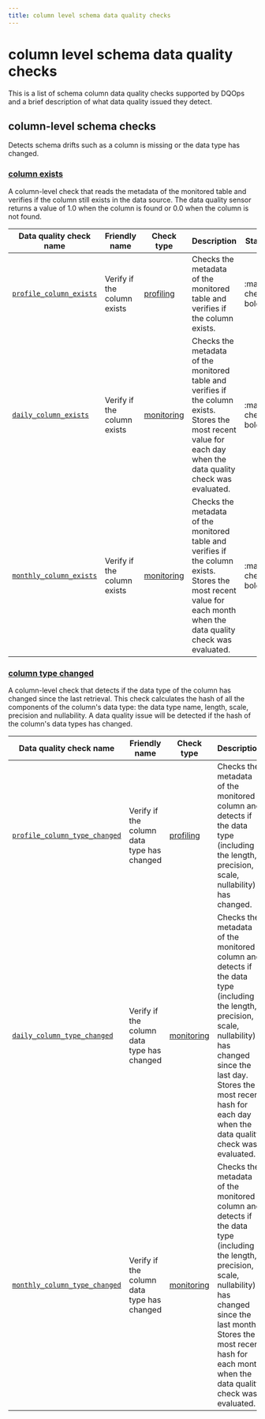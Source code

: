 ```yaml
---
title: column level schema data quality checks
---
```

# column level schema data quality checks

This is a list of schema column data quality checks supported by DQOps and a brief description of what data quality issued they detect.




## column-level schema checks
Detects schema drifts such as a column is missing or the data type has changed.

### [column exists](./column-exists.md)
A column-level check that reads the metadata of the monitored table and verifies if the column still exists in the data source.
 The data quality sensor returns a value of 1.0 when the column is found or 0.0 when the column is not found.


| Data quality check name | Friendly name | Check type | Description | Standard |
|-------------------------|---------------|------------|-------------|----------|
|[<span class="no-wrap-code">`profile_column_exists`</span>](./column-exists.md#profile-column-exists)|Verify if the column exists|[profiling](../../../dqo-concepts/definition-of-data-quality-checks/data-profiling-checks.md)|Checks the metadata of the monitored table and verifies if the column exists.|:material-check-bold:|
|[<span class="no-wrap-code">`daily_column_exists`</span>](./column-exists.md#daily-column-exists)|Verify if the column exists|[monitoring](../../../dqo-concepts/definition-of-data-quality-checks/data-observability-monitoring-checks.md)|Checks the metadata of the monitored table and verifies if the column exists. Stores the most recent value for each day when the data quality check was evaluated.|:material-check-bold:|
|[<span class="no-wrap-code">`monthly_column_exists`</span>](./column-exists.md#monthly-column-exists)|Verify if the column exists|[monitoring](../../../dqo-concepts/definition-of-data-quality-checks/data-observability-monitoring-checks.md)|Checks the metadata of the monitored table and verifies if the column exists. Stores the most recent value for each month when the data quality check was evaluated.|:material-check-bold:|



### [column type changed](./column-type-changed.md)
A column-level check that detects if the data type of the column has changed since the last retrieval.
 This check calculates the hash of all the components of the column&#x27;s data type: the data type name, length, scale, precision and nullability.
 A data quality issue will be detected if the hash of the column&#x27;s data types has changed.


| Data quality check name | Friendly name | Check type | Description | Standard |
|-------------------------|---------------|------------|-------------|----------|
|[<span class="no-wrap-code">`profile_column_type_changed`</span>](./column-type-changed.md#profile-column-type-changed)|Verify if the column data type has changed|[profiling](../../../dqo-concepts/definition-of-data-quality-checks/data-profiling-checks.md)|Checks the metadata of the monitored column and detects if the data type (including the length, precision, scale, nullability) has changed.|:material-check-bold:|
|[<span class="no-wrap-code">`daily_column_type_changed`</span>](./column-type-changed.md#daily-column-type-changed)|Verify if the column data type has changed|[monitoring](../../../dqo-concepts/definition-of-data-quality-checks/data-observability-monitoring-checks.md)|Checks the metadata of the monitored column and detects if the data type (including the length, precision, scale, nullability) has changed since the last day. Stores the most recent hash for each day when the data quality check was evaluated.|:material-check-bold:|
|[<span class="no-wrap-code">`monthly_column_type_changed`</span>](./column-type-changed.md#monthly-column-type-changed)|Verify if the column data type has changed|[monitoring](../../../dqo-concepts/definition-of-data-quality-checks/data-observability-monitoring-checks.md)|Checks the metadata of the monitored column and detects if the data type (including the length, precision, scale, nullability) has changed since the last month. Stores the most recent hash for each month when the data quality check was evaluated.|:material-check-bold:|







